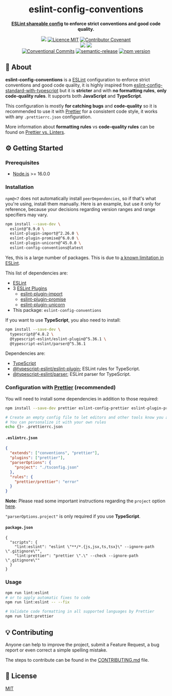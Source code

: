 <h1 align="center">eslint-config-conventions</h1>

<p align="center">
  <strong><a href="https://eslint.org/docs/developer-guide/shareable-configs">ESLint shareable config</a> to enforce strict conventions and good code quality.</strong>
</p>

</p>

<p align="center">
  <a href="./CONTRIBUTING.md"><img src="https://img.shields.io/badge/PRs-welcome-brightgreen.svg?style=flat" /></a>
  <a href="./LICENSE"><img src="https://img.shields.io/badge/licence-MIT-blue.svg" alt="Licence MIT"/></a>
  <a href="./CODE_OF_CONDUCT.md"><img src="https://img.shields.io/badge/Contributor%20Covenant-v2.0%20adopted-ff69b4.svg" alt="Contributor Covenant" /></a>
  <br />
  <a href="https://github.com/Divlo/eslint-config-conventions/actions/workflows/lint.yml"><img src="https://github.com/Divlo/eslint-config-conventions/actions/workflows/lint.yml/badge.svg?branch=develop" /></a>
  <a href="https://github.com/Divlo/eslint-config-conventions/actions/workflows/test.yml"><img src="https://github.com/Divlo/eslint-config-conventions/actions/workflows/test.yml/badge.svg?branch=develop" /></a>
  <br />
  <a href="https://conventionalcommits.org"><img src="https://img.shields.io/badge/Conventional%20Commits-1.0.0-yellow.svg" alt="Conventional Commits" /></a>
  <a href="https://github.com/semantic-release/semantic-release"><img src="https://img.shields.io/badge/%20%20%F0%9F%93%A6%F0%9F%9A%80-semantic--release-e10079.svg" alt="semantic-release" /></a>
  <a href="https://www.npmjs.com/package/eslint-config-conventions"><img src="https://img.shields.io/npm/v/eslint-config-conventions.svg" alt="npm version"></a>
</p>

## 📜 About

**eslint-config-conventions** is a [ESLint](https://eslint.org) configuration to enforce strict conventions and good code quality, it is highly inspired from [eslint-config-standard-with-typescript](https://github.com/standard/eslint-config-standard-with-typescript) but it is **stricter** and with **no formatting rules**, **only code-quality rules**. It supports both **JavaScript** and **TypeScript**.

This configuration is mostly **for catching bugs** and **code-quality** so it is recommended to use it with [Prettier](https://prettier.io/) for a consistent code style, it works with any `.prettierrc.json` configuration.

More information about **formatting rules** vs **code-quality rules** can be found on [Prettier vs. Linters](https://prettier.io/docs/en/comparison.html).

## ⚙️ Getting Started

### Prerequisites

- [Node.js](https://nodejs.org/) >= 16.0.0

### Installation

`npm@<7` does not automatically install `peerDependencies`, so if that's what you're using, install them manually.
Here is an example, but use it only for reference, because your decisions regarding version ranges and range specifiers may vary.

```sh
npm install --save-dev \
  eslint@^8.9.0 \
  eslint-plugin-import@^2.26.0 \
  eslint-plugin-promise@^6.0.0 \
  eslint-plugin-unicorn@^45.0.0 \
  eslint-config-conventions@latest
```

Yes, this is a large number of packages. This is due to [a known limitation in ESLint](https://github.com/eslint/eslint/issues/3458).

This list of dependencies are:

- [ESLint](https://github.com/eslint/eslint)
- 3 [ESLint Plugins](https://eslint.org/docs/user-guide/configuring/plugins)
  - [eslint-plugin-import](https://github.com/import-js/eslint-plugin-import)
  - [eslint-plugin-promise](https://github.com/xjamundx/eslint-plugin-promise)
  - [eslint-plugin-unicorn](https://github.com/sindresorhus/eslint-plugin-unicorn)
- This package: `eslint-config-conventions`

If you want to use **TypeScript**, you also need to install:

```sh
npm install --save-dev \
  typescript@^4.8.2 \
  @typescript-eslint/eslint-plugin@^5.36.1 \
  @typescript-eslint/parser@^5.36.1
```

Dependencies are:

- [TypeScript](https://github.com/Microsoft/TypeScript)
- [@typescript-eslint/eslint-plugin](https://github.com/typescript-eslint/typescript-eslint); ESLint rules for TypeScript.
- [@typescript-eslint/parser](https://github.com/typescript-eslint/typescript-eslint); ESLint parser for TypeScript.

### Configuration with [Prettier](https://prettier.io/) (recommended)

You will need to install some dependencies in addition to those required:

```sh
npm install --save-dev prettier eslint-config-prettier eslint-plugin-prettier

# Create an empty config file to let editors and other tools know you are using Prettier
# You can personalize it with your own rules
echo {}> .prettierrc.json
```

#### `.eslintrc.json`

```json
{
  "extends": ["conventions", "prettier"],
  "plugins": ["prettier"],
  "parserOptions": {
    "project": "./tsconfig.json"
  },
  "rules": {
    "prettier/prettier": "error"
  }
}
```

**Note:** Please read some important instructions regarding the `project` option [here](https://github.com/typescript-eslint/typescript-eslint/blob/master/packages/parser/README.md#configuration).

`"parserOptions.project"` is only required if you use **TypeScript**.

#### `package.json`

```jsonc
{
  "scripts": {
    "lint:eslint": "eslint \"**/*.{js,jsx,ts,tsx}\" --ignore-path \".gitignore\"",
    "lint:prettier": "prettier \".\" --check --ignore-path \".gitignore\""
  }
}
```

### Usage

```sh
npm run lint:eslint
# or to apply automatic fixes to code
npm run lint:eslint -- --fix

# Validate code formatting in all supported languages by Prettier
npm run lint:prettier
```

## 💡 Contributing

Anyone can help to improve the project, submit a Feature Request, a bug report or even correct a simple spelling mistake.

The steps to contribute can be found in the [CONTRIBUTING.md](./CONTRIBUTING.md) file.

## 📄 License

[MIT](./LICENSE)
